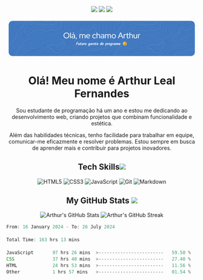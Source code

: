<p align="center">
  <img src="https://badges.pufler.dev/visits/ArthurDevLeal/ArthurDevLeal"/> 
  <img src="https://badges.pufler.dev/repos/ArthurDevLeal"/>
  <img src="https://badges.pufler.dev/commits/monthly/ArthurDevLeal" />
</p>

<p align="center">
  <img src="github-header-image.png" alt="Header"/>
</p>

<h1 align="center">Olá! Meu nome é Arthur Leal Fernandes</h1>
<p align="center">
  Sou estudante de programação há um ano e estou me dedicando ao desenvolvimento web, criando projetos que combinam funcionalidade e estética.
</p>
<p align="center">
  Além das habilidades técnicas, tenho facilidade para trabalhar em equipe, comunicar-me eficazmente e resolver problemas. Estou sempre em busca de aprender mais e contribuir para projetos inovadores.
</p>

<h2 align="center">Tech Skills<img src="https://github.com/ritik307/ritik307/blob/main/images/laptop.gif" width="50"></h2>

<p align="center">
  <img src="https://img.shields.io/badge/HTML5-E34F26?style=flat-square&logo=html5&logoColor=white" alt="HTML5"/>
  <img src="https://img.shields.io/badge/CSS3-1572B6?style=flat-square&logo=css3" alt="CSS3"/>
  <img src="https://img.shields.io/badge/JavaScript-F7DF1E?style=flat-square&logo=javascript&logoColor=black" alt="JavaScript"/>
  <img src="https://img.shields.io/badge/GIT-E44C30?style=flat-square&logo=git&logoColor=white" alt="Git"/>
  <img src="https://img.shields.io/badge/Markdown-000?style=flat-square&logo=markdown" alt="Markdown"/>
</p>




<h2 align="center">My GitHub Stats <img src="https://media.giphy.com/media/VgCDAzcKvsR6OM0uWg/giphy.gif" width="50"></h2>

<p align="center">
  <img src="https://github-readme-stats.vercel.app/api?username=ArthurDevLeal&show_icons=true&theme=radical&line_height=27" alt="Arthur's GitHub Stats"/>
  <img src="https://github-readme-streak-stats.herokuapp.com/?user=ArthurDevLeal&show_icons=true&locale=en&layout=compact&theme=radical&line_height=0" alt="Arthur's GitHub Streak"/>
</p>

```javascript
From: 16 January 2024 - To: 26 July 2024

Total Time: 163 hrs 13 mins

JavaScript       97 hrs 26 mins  >------------------------   59.50 %
CSS              37 hrs 40 mins  >------------------------   27.40 %
HTML             24 hrs 53 mins  >------------------------   11.56 %
Other            1 hrs 57 mins   >------------------------   01.54 %
```
